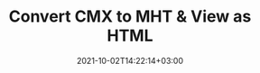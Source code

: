 ---
############################# Static ############################
layout: "autogen"
date: 2021-10-02T14:22:14+03:00
draft: false
path: "total/net/conversion/cmx-to-mht/"

############################# Head ############################
head_title: "Convert CMX to MHT in C# VB.NET & View as HTML"
head_description: "Code example to convert CMX to MHT and 100+ other file formats in .NET (C#, VB.NET, ASP.NET & .NET Core) applications. Display the Converted MHT document as HTML viewer."

############################# Header ############################
title: "Convert CMX to MHT & View as HTML"
description: "Programmatically convert CMX to MHT in .NET applications using flexible options to customize the resultant document. Convert the complete document or specific pages based on page numbers or selective page ranges using the .NET document conversion library."

############################# SubMenu ############################
submenu:
    enable: false

############################# Content ############################
content:
    enable: true
    block:
    - title_left: "CMX to MHT Conversion in C# .NET"
      content_left: |
          CMX to MHT file conversion using C#. Add watermark and view the converted document as HTML without using any external software.

          -   Create **Converter** object to convert CMX document
          -   Set the convert options for MHT format
          -   Call **Convert** method of **Converter** class instance for conversion to MHT
          -   Set options for HTML viewer
          -   Create **Viewer** object to view converted MHT as HTML
          
      title_right: "Convert Whole Document or Specific Pages"
      content_right: |
          You require `GroupDocs.Conversion` & `GroupDocs.Viewer` namespaces to convert between a wide range of popular document types such as PDF, Microsoft Word, Excel, PowerPoint, Project, Outlook, HTML, diagrams and image file formats. Explore other [.NET APIs for Office documents](https://products.conholdate.com/total/net/) as offered by Conholdate.Total.
          
          Get the respective assembly files from the [downloads](https://downloads.conholdate.com/total/net) or fetch the whole package from [Nuget](https://www.nuget.org/packages/Conholdate.Total/) to add 'Conholdate.Total` directly in your workspace.
          
      code: |
          ```cs {linenos=false}
          // Convert CMX to MHT using GroupDocs.Conversion API
          // Create Converter object to convert CMX document
          using (Converter converter = new Converter("input.cmx"))
          {
              // set the convert options for MHT format
              var convertOptions = converter.GetPossibleConversions()["mht"].ConvertOptions;

              // convert to MHT format
              converter.Convert("output.mht", convertOptions);
          }

          // Set options for HTML viewer
          HtmlViewOptions viewOptions = HtmlViewOptions.ForEmbeddedResources("output{0}.html");

          // Create Viewer object to view converted MHT as HTML
          using (Viewer viewer = new Viewer("output.mht"))
          {
              viewer.View(viewOptions);
          }
          ```
    - title_left: "Add Watermark to Converted MHT in C#"
      content_left: |
          Accurately convert documents (CMX to MHT) exactly as the original file and apply text or image watermarks to the converted document pages using C# .NET.

          -   Create **Converter** object to convert CMX document
          -   Create new instance of **WatermarkOptions** class
          -   Specify watermark properties (color, width, text, image etc)
          -   Instantiate the proper **ConvertOptions** class
          -   Set **Watermark** property of the **ConvertOptions** instance
          -   Call **Convert** method of **Converter** class instance for conversion to MHT
        
      title_right: "Source Document Information Extraction"
      content_right: |
          The documents information extraction feature not only allows getting the basic information about the source document file but it also supports extracting some valuable file-format specific information such as project start and end dates of a Microsoft Project file, any printing restrictions on a PDF document, list of folders enclosed in an Outlook data file etc. 

          Convert popular document file formats on different operating systems such as Windows, Linux or macOS while using platforms such as Windows Azure, Mono and Xamarin.
          
      code: |
          ```cs {linenos=false}
          // Create Converter object to convert CMX document
          using (Converter converter = new Converter("input.cmx"))
          {
              // Create new instance of WatermarkOptions class
              WatermarkOptions watermark = new WatermarkOptions
              {
                  Text = "Sample watermark",
                  Color = Color.Red,
                  Width = 100,
                  Height = 100,
                  Background = true
              };

              // Instantiate the proper ConvertOptions class
              PdfConvertOptions options = new PdfConvertOptions
              {
                  Watermark = watermark
              };

              // convert to MHT format
              converter.Convert("output.mht", options);
          }
          ```
############################# About Formats ############################
about_formats:
    enable: false
############################# More Formats ############################
more_formats:
    enable: true
    auto: false
    other_out_formats: PDF DOCX DOT DOTX DOTM TXT RTF HTML MHTML XLS XLSX XLSM XLT XLTX XLTM CSV DIF PPT PPTX PPS PPSX POT POTX POTM ODT OTT OTP ODP ODS EMZ WMZ SVGZ TEX DCM WMF BMP PNG GIF JPEG TIFF
############################# Back to top ###############################
back_to_top:
  enable: true
---